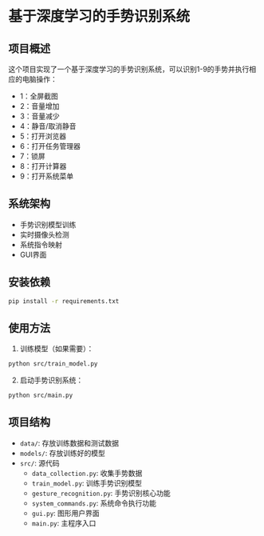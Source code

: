 # 基于深度学习的手势识别系统

## 项目概述

这个项目实现了一个基于深度学习的手势识别系统，可以识别1-9的手势并执行相应的电脑操作：

- 1：全屏截图
- 2：音量增加
- 3：音量减少
- 4：静音/取消静音
- 5：打开浏览器
- 6：打开任务管理器
- 7：锁屏
- 8：打开计算器
- 9：打开系统菜单

## 系统架构

- 手势识别模型训练
- 实时摄像头检测
- 系统指令映射
- GUI界面

## 安装依赖

```bash
pip install -r requirements.txt
```

## 使用方法

1. 训练模型（如果需要）：
```bash
python src/train_model.py
```

2. 启动手势识别系统：
```bash
python src/main.py
```

## 项目结构

- `data/`: 存放训练数据和测试数据
- `models/`: 存放训练好的模型
- `src/`: 源代码
  - `data_collection.py`: 收集手势数据
  - `train_model.py`: 训练手势识别模型
  - `gesture_recognition.py`: 手势识别核心功能
  - `system_commands.py`: 系统命令执行功能
  - `gui.py`: 图形用户界面
  - `main.py`: 主程序入口

